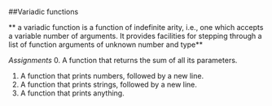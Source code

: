 ##Variadic functions

** a variadic function is a function of indefinite arity, i.e., one which accepts a variable number of arguments.  It provides facilities for stepping through a list of function arguments of unknown number and type**

*Assignments*
0. A function that returns the sum of all its parameters.
1. A function that prints numbers, followed by a new line.
2. A function that prints strings, followed by a new line.
3. A function that prints anything.
